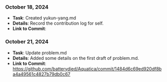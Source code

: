### October 18, 2024
- **Task**: Created yukun-yang.md
- **Details**: Record the contribution log for self.
- **Link to Commit**: 
### October 21, 2024
- **Task**: Update problem.md
- **Details**: Added some details on the first draft of problem.md.
- **Link to Commit**: https://github.com/batterydied/Aquatica/commit/1484d6c69ed920df8ba4a49561c4827b79db0c67
